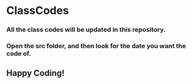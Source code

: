 # ClassCodes
### All the class codes will be updated in this repository.
### Open the src folder, and then look for the date you want the code of.

## Happy Coding!
